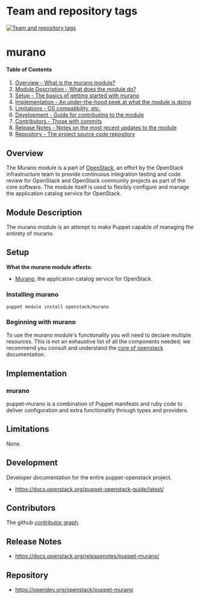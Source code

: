 Team and repository tags
========================

[![Team and repository tags](https://governance.openstack.org/tc/badges/puppet-murano.svg)](https://governance.openstack.org/tc/reference/tags/index.html)

<!-- Change things from this point on -->

murano
======

#### Table of Contents

1. [Overview - What is the murano module?](#overview)
2. [Module Description - What does the module do?](#module-description)
3. [Setup - The basics of getting started with murano](#setup)
4. [Implementation - An under-the-hood peek at what the module is doing](#implementation)
5. [Limitations - OS compatibility, etc.](#limitations)
6. [Development - Guide for contributing to the module](#development)
7. [Contributors - Those with commits](#contributors)
8. [Release Notes - Notes on the most recent updates to the module](#release-notes)
9. [Repository - The project source code repository](#repository)

Overview
--------

The Murano module is a part of [OpenStack](https://opendev.org/openstack), an effort by the OpenStack infrastructure team to provide continuous integration testing and code review for OpenStack and OpenStack community projects as part of the core software. The module itself is used to flexibly configure and manage the application catalog service for OpenStack.

Module Description
------------------

The murano module is an attempt to make Puppet capable of managing the
entirety of murano.

Setup
-----

**What the murano module affects:**

* [Murano](https://docs.openstack.org/murano/latest/), the application catalog service for OpenStack.

### Installing murano

    puppet module install openstack/murano

### Beginning with murano

To use the murano module's functionality you will need to declare multiple
resources.  This is not an exhaustive list of all the components needed; we
recommend you consult and understand the
[core of openstack](http://docs.openstack.org) documentation.

Implementation
--------------

### murano

puppet-murano is a combination of Puppet manifests and ruby code to deliver
configuration and extra functionality through types and providers.

Limitations
-----------

None.

Development
-----------

Developer documentation for the entire puppet-openstack project.

* https://docs.openstack.org/puppet-openstack-guide/latest/

Contributors
------------
The github [contributor graph](https://github.com/openstack/puppet-murano/graphs/contributors).

Release Notes
-------------

* https://docs.openstack.org/releasenotes/puppet-murano/

Repository
----------

* https://opendev.org/openstack/puppet-murano
